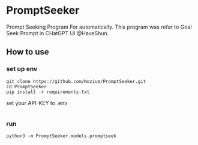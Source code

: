 # PromptSeeker
Prompt Seeking Program For automatically.
This program was refar to Goal Seek Prompt in CHatGPT UI @HaveShun.

## How to use
### set up env
```
git clone https://github.com/Nozium/PromptSeeker.git
cd PromptSeeker
pip install -r requirements.txt
```

set your API-KEY to .env
```

```

### run
```
python3 -m PromptSeeker.models.promptseek
```
